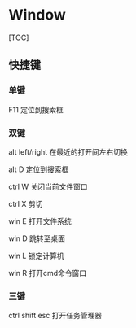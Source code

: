 # Window

[TOC]

## 快捷键

### 单键

F11				定位到搜索框

### 双键

alt left/right		在最近的打开间左右切换

alt D				定位到搜索框

ctrl W			关闭当前文件窗口

ctrl X			剪切

win E			打开文件系统

win D			跳转至桌面

win L			锁定计算机

win R			打开cmd命令窗口

### 三键

ctrl shift esc		打开任务管理器

